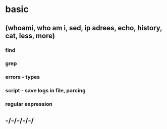 # basic 
## (whoami, who am i, sed, ip adrees, echo, history, cat, less, more)
### find
### grep
### errors - types
### script - save logs in file, parcing
### regular expression
## -/-/-/-/-/

